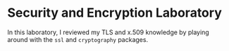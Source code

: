 # Security and Encryption Laboratory
In this laboratory, I reviewed my TLS and x.509 knowledge by playing around with the `ssl` and `cryptography` packages.
